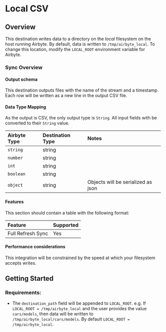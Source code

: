 # Local CSV

## Overview

This destination writes data to a directory on the _local_ filesystem on the host running Airbyte. By default, data is written to `/tmp/airbyte_local`. To change this location, modify the `LOCAL_ROOT` environment variable for Airbyte.

### Sync Overview

#### Output schema

This destination outputs files with the name of the stream and a timestamp. Each row will be written as a new line in the output CSV file.

#### Data Type Mapping

As the output is CSV, the only output type is `String`. All input fields with be converted to their `String` value.

| Airbyte Type | Destination Type | Notes |
| :--- | :--- | :--- |
| `string` | string |  |
| `number` | string |  |
| `int` | string |  |
| `boolean` | string |  |
| `object` | string | Objects will be serialized as json |

#### Features

This section should contain a table with the following format:

| Feature | Supported |
| :--- | :--- |
| Full Refresh Sync | Yes |

#### Performance considerations

This integration will be constrained by the speed at which your filesystem accepts writes.

## Getting Started

### Requirements:

* The `destination_path` field will be appended to `LOCAL_ROOT`. e.g. If `LOCAL_ROOT = /tmp/airbyte_local` and the user provides the value `cars/models`, then data will be written to `/tmp/airbyte_local/cars/models`. By default `LOCAL_ROOT = /tmp/airbyte_local`.

